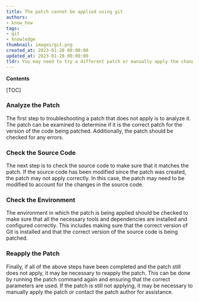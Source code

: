 ```yaml
---
title: The patch cannot be applied using git
authors:
- know_how
tags:
- git
- knowledge
thumbnail: images/git.png
created_at: 2023-01-28 00:00:00
updated_at: 2023-01-28 00:00:00
tldr: You may need to try a different patch or manually apply the changes.
---
```


**Contents**

[TOC]

### Analyze the Patch

The first step to troubleshooting a patch that does not apply is to analyze it. The patch can be examined to determine if it is the correct patch for the version of the code being patched. Additionally, the patch should be checked for any errors.

### Check the Source Code

The next step is to check the source code to make sure that it matches the patch. If the source code has been modified since the patch was created, the patch may not apply correctly. In this case, the patch may need to be modified to account for the changes in the source code.

### Check the Environment

The environment in which the patch is being applied should be checked to make sure that all the necessary tools and dependencies are installed and configured correctly. This includes making sure that the correct version of Git is installed and that the correct version of the source code is being patched.

### Reapply the Patch

Finally, if all of the above steps have been completed and the patch still does not apply, it may be necessary to reapply the patch. This can be done by running the patch command again and ensuring that the correct parameters are used. If the patch is still not applying, it may be necessary to manually apply the patch or contact the patch author for assistance.
